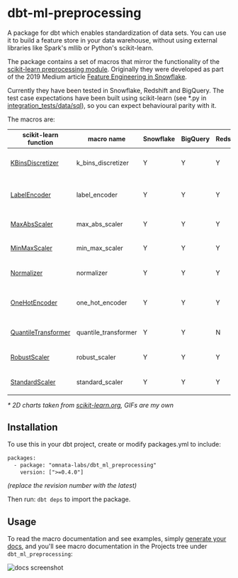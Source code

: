 # dbt-ml-preprocessing

A package for dbt which enables standardization of data sets. You can use it to build a feature store in your data warehouse, without using external libraries like Spark's mllib or Python's scikit-learn.

The package contains a set of macros that mirror the functionality of the [scikit-learn preprocessing module](https://scikit-learn.org/stable/modules/preprocessing.html). Originally they were developed as part of the 2019 Medium article [Feature Engineering in Snowflake](https://medium.com/omnata/feature-engineering-in-snowflake-4312032e0d53).

Currently they have been tested in Snowflake, Redshift and BigQuery. The test case expectations have been built using scikit-learn (see *.py in [integration_tests/data/sql](integration_tests/data/sql)), so you can expect behavioural parity with it.

The macros are:

| scikit-learn function | macro name | Snowflake | BigQuery | Redshift | Example |
| --- | --- | --- | --- | --- | --- |
| [KBinsDiscretizer](https://scikit-learn.org/stable/modules/generated/sklearn.preprocessing.KBinsDiscretizer.html#sklearn.preprocessing.KBinsDiscretizer)| k_bins_discretizer  | Y | Y | Y | ![example](images/k_bins.gif) |
| [LabelEncoder](https://scikit-learn.org/stable/modules/generated/sklearn.preprocessing.LabelEncoder.html#sklearn.preprocessing.LabelEncoder)| label_encoder  | Y | Y | Y | ![example](images/label_encoder.gif) |
| [MaxAbsScaler](https://scikit-learn.org/stable/modules/generated/sklearn.preprocessing.MaxAbsScaler.html#sklearn.preprocessing.MaxAbsScaler) | max_abs_scaler | Y | Y | Y | [![example](images/max_abs_scaler.png)](https://scikit-learn.org/stable/auto_examples/preprocessing/plot_all_scaling.html#maxabsscaler) |
| [MinMaxScaler](https://scikit-learn.org/stable/modules/generated/sklearn.preprocessing.MinMaxScaler.html#sklearn.preprocessing.MinMaxScaler) | min_max_scaler | Y | Y | Y | [![example](images/min_max_scaler.png)](https://scikit-learn.org/stable/auto_examples/preprocessing/plot_all_scaling.html#minmaxscaler) |
| [Normalizer](https://scikit-learn.org/stable/modules/generated/sklearn.preprocessing.Normalizer.html#sklearn.preprocessing.Normalizer) | normalizer | Y | Y | Y | [![example](images/normalizer.png)](https://scikit-learn.org/stable/auto_examples/preprocessing/plot_all_scaling.html#normalizer) |
| [OneHotEncoder](https://scikit-learn.org/stable/modules/generated/sklearn.preprocessing.OneHotEncoder.html#sklearn.preprocessing.OneHotEncoder) | one_hot_encoder | Y | Y | Y | ![example](images/one_hot_encoder.gif) |
| [QuantileTransformer](https://scikit-learn.org/stable/modules/generated/sklearn.preprocessing.QuantileTransformer.html#sklearn.preprocessing.QuantileTransformer) | quantile_transformer | Y | Y | N | [![example](images/quantile_transformer.png)](https://scikit-learn.org/stable/auto_examples/preprocessing/plot_all_scaling.html#quantiletransformer-uniform-output) |
| [RobustScaler](https://scikit-learn.org/stable/modules/generated/sklearn.preprocessing.RobustScaler.html#sklearn.preprocessing.RobustScaler) | robust_scaler | Y | Y | Y | [![example](images/robust_scaler.png)](https://scikit-learn.org/stable/auto_examples/preprocessing/plot_all_scaling.html#robustscaler) |
| [StandardScaler](https://scikit-learn.org/stable/modules/generated/sklearn.preprocessing.StandardScaler.html#sklearn.preprocessing.StandardScaler) | standard_scaler | Y | Y | Y | [![example](images/standard_scaler.png)](https://scikit-learn.org/stable/auto_examples/preprocessing/plot_all_scaling.html#standardscaler) |

_\* 2D charts taken from [scikit-learn.org](https://scikit-learn.org/stable/auto_examples/preprocessing/plot_all_scaling.html), GIFs are my own_
## Installation
To use this in your dbt project, create or modify packages.yml to include:
```
packages:
  - package: "omnata-labs/dbt_ml_preprocessing"
    version: [">=0.4.0"]
```
_(replace the revision number with the latest)_

Then run:
```dbt deps``` to import the package.

## Usage
To read the macro documentation and see examples, simply [generate your docs](https://docs.getdbt.com/reference/commands/cmd-docs/), and you'll see macro documentation in the Projects tree under ```dbt_ml_preprocessing```:

![docs screenshot](images/docs_screenshot.png)




